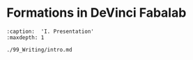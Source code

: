 # Formations in DeVinci Fabalab

```{toctree}
:caption:  'I. Presentation'
:maxdepth: 1

./99_Writing/intro.md
```
